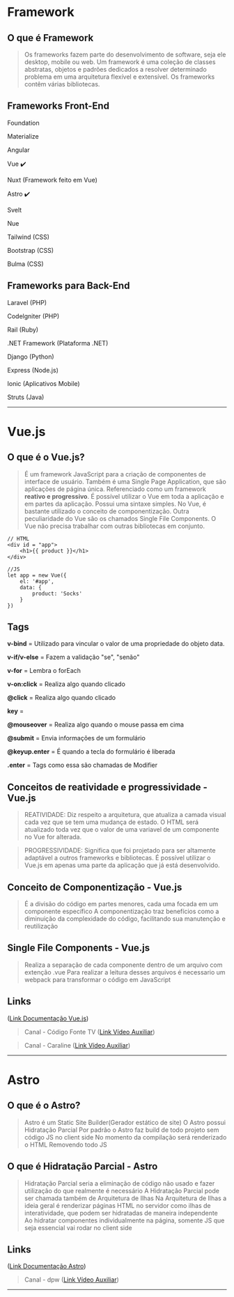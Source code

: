 # Framework

## O que é Framework

> Os frameworks fazem parte do desenvolvimento de software, seja ele desktop, mobile ou web. 
> Um framework é uma coleção de classes abstratas, objetos e padrões dedicados a resolver determinado problema em uma arquitetura flexível e extensível. 
> Os frameworks contêm várias bibliotecas.

## Frameworks Front-End

Foundation

Materialize 

Angular

Vue ✔️

Nuxt (Framework feito em Vue)

Astro ✔️

Svelt

Nue

Tailwind (CSS)

Bootstrap (CSS)

Bulma (CSS)



## Frameworks para Back-End

Laravel (PHP)

Codelgniter (PHP)

Rail (Ruby)

.NET Framework (Plataforma .NET)

Django (Python)

Express (Node.js)

Ionic (Aplicativos Mobile)

Struts (Java)
______________________________________________________________________________________________



# Vue.js

## O que é o Vue.js?

> É um framework JavaScript para a criação de componentes de interface de usuário. 
> Também é uma Single Page Application, que são aplicações de página única. 
> Referenciado como um framework **reativo e progressivo**. 
> É possível utilizar o Vue em toda a aplicação e em partes da aplicação. 
> Possui uma sintaxe simples. 
> No Vue, é bastante utilizado o conceito de componentização. 
> Outra peculiaridade do Vue são os chamados Single File Components. 
> O Vue não precisa trabalhar com outras bibliotecas em conjunto.

 
``` 
// HTML
<div id = "app"> 
    <h1>{{ product }}</h1>
</div> 
```

```
//JS
let app = new Vue({
    el: '#app',
    data: {
        product: 'Socks'
    }
})
```

## Tags

**v-bind** = Utilizado para vincular o valor de uma propriedade do objeto data.

**v-if/v-else** = Fazem a validação "se", "senão"

**v-for** = Lembra o forEach

**v-on:click** = Realiza algo quando clicado

**@click** = Realiza algo quando clicado

**key** = 

**@mouseover** = Realiza algo quando o mouse passa em cima

**@submit** = Envia informações de um formulário

**@keyup.enter** = É quando a tecla do formulário é liberada 

**.enter** = Tags como essa são chamadas de Modifier 




## Conceitos de reatividade e progressividade - Vue.js

> REATIVIDADE: Diz respeito a arquitetura, que atualiza a camada visual cada vez que se tem uma mudança de estado.
> O HTML será atualizado toda vez que o valor de uma variavel de um componente no Vue for alterada.

> PROGRESSIVIDADE: Significa que foi projetado para ser altamente adaptável a outros frameworks e bibliotecas.
> É possível utilizar o Vue.js em apenas uma parte da aplicação que já está desenvolvido.

## Conceito de Componentização - Vue.js

> É a divisão do código em partes menores, cada uma focada em um componente específico
> A componentização traz benefícios como a diminuição da complexidade do código, facilitando sua manutenção e reutilização

## Single File Components - Vue.js

> Realiza a separação de cada componente dentro de um arquivo com extenção .vue
> Para realizar a leitura desses arquivos é necessario um webpack para transformar o código em JavaScript

## Links

([Link Documentação Vue.js](https://vuejs.org/))

> Canal - Código Fonte TV
([Link Vídeo Auxiliar](https://youtu.be/bEl6yN3vd-U?si=XbQ9WUJbRrxPfMKs))

> Canal - Caraline
([Link Vídeo Auxiliar](https://youtu.be/1W35ITPUp6Y?si=l8gAnMSuwsHzUGJO))
______________________________________________________________________________________________



# Astro

## O que é o Astro?

> Astro é um Static Site Builder(Gerador estático de site)
> O Astro possui Hidratação Parcial 
> Por padrão o Astro faz build de todo projeto sem código JS no client side 
> No momento da compilação será renderizado o HTML Removendo todo JS

## O que é Hidratação Parcial - Astro

> Hidratação Parcial seria a eliminação de código não usado e fazer utilização do que realmente é necessário
> A Hidratação Parcial pode ser chamada também de Arquitetura de Ilhas
> Na Arquitetura de Ilhas a ideia geral é renderizar páginas HTML no servidor como ilhas de interatividade, que podem ser hidratadas de maneira independente 
> Ao hidratar componentes individualmente na página, somente JS que seja essencial vai rodar no client side  

## Links

([Link Documentação Astro](https://astro.build/))

> Canal - dpw
([Link Vídeo Auxiliar](https://youtu.be/jIg0b_lAJss?si=75eZVZdZ46VYqW3t))
______________________________________________________________________________________________



 
